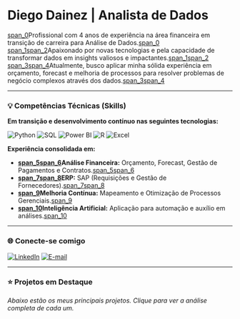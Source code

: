 # Diego Dainez | Analista de Dados

[span_0](start_span)Profissional com 4 anos de experiência na área financeira em transição de carreira para Análise de Dados.[span_0](end_span) [span_1](start_span)[span_2](start_span)Apaixonado por novas tecnologias e pela capacidade de transformar dados em insights valiosos e impactantes.[span_1](end_span)[span_2](end_span) [span_3](start_span)[span_4](start_span)Atualmente, busco aplicar minha sólida experiência em orçamento, forecast e melhoria de processos para resolver problemas de negócio complexos através dos dados.[span_3](end_span)[span_4](end_span)

---

### 💡 Competências Técnicas (Skills)

**Em transição e desenvolvimento contínuo nas seguintes tecnologias:**

![Python](https://img.shields.io/badge/Python-3776AB?style=for-the-badge&logo=python&logoColor=white)
![SQL](https://img.shields.io/badge/SQL-4479A1?style=for-the-badge&logo=postgresql&logoColor=white)
![Power BI](https://img.shields.io/badge/Power%20BI-F2C811?style=for-the-badge&logo=powerbi&logoColor=black)
![R](https://img.shields.io/badge/R-276DC3?style=for-the-badge&logo=r&logoColor=white)
![Excel](https://img.shields.io/badge/Excel-217346?style=for-the-badge&logo=microsoftexcel&logoColor=white)

**Experiência consolidada em:**

* **[span_5](start_span)[span_6](start_span)Análise Financeira:** Orçamento, Forecast, Gestão de Pagamentos e Contratos.[span_5](end_span)[span_6](end_span)
* **[span_7](start_span)[span_8](start_span)ERP:** SAP (Requisições e Gestão de Fornecedores).[span_7](end_span)[span_8](end_span)
* **[span_9](start_span)Melhoria Contínua:** Mapeamento e Otimização de Processos Gerenciais.[span_9](end_span)
* **[span_10](start_span)Inteligência Artificial:** Aplicação para automação e auxílio em análises.[span_10](end_span)

---

### 🌐 Conecte-se comigo

[![LinkedIn](https://img.shields.io/badge/LinkedIn-0A66C2?style=for-the-badge&logo=linkedin&logoColor=white)](https://www.linkedin.com/in/diego-dainez/)
[![E-mail](https://img.shields.io/badge/Email-diego.dainez@outlook.com-blue?style=for-the-badge&logo=microsoftoutlook&logoColor=white)](mailto:diego.dainez@outlook.com)

---

### ⭐ Projetos em Destaque

*Abaixo estão os meus principais projetos. Clique para ver a análise completa de cada um.*
